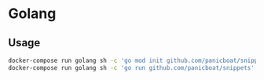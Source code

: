 # Golang

## Usage

```bash
docker-compose run golang sh -c 'go mod init github.com/panicboat/snippets'
docker-compose run golang sh -c 'go run github.com/panicboat/snippets'
```

